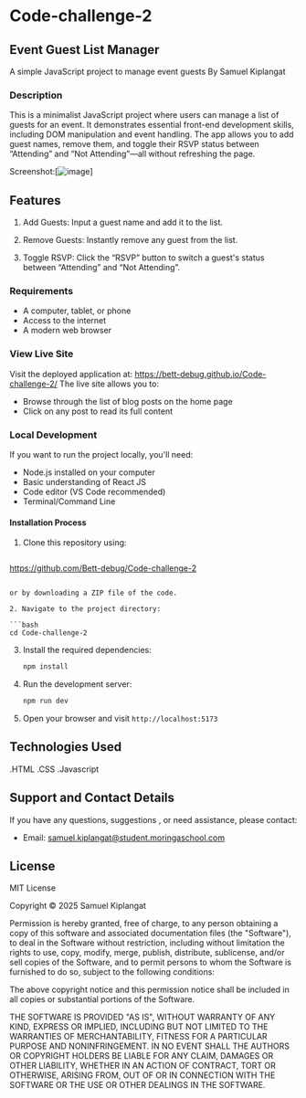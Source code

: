 # Code-challenge-2

## Event Guest List Manager
 A simple JavaScript project to manage event guests
 By Samuel Kiplangat
 
### Description
This is a minimalist JavaScript project where users can manage a list of guests for an event. It demonstrates essential front-end development skills, including DOM manipulation and event handling. The app allows you to add guest names, remove them, and toggle their RSVP status between “Attending” and “Not Attending”—all without refreshing the page.

Screenshot:[![image](https://github.com/user-attachments/assets/6f4c84a2-7cae-4cd0-913e-f19604f1c58d)]


## Features
1. Add Guests: Input a guest name and add it to the list.

2. Remove Guests: Instantly remove any guest from the list.

3. Toggle RSVP: Click the “RSVP” button to switch a guest's status between “Attending” and “Not Attending”.

### Requirements

- A computer, tablet, or phone
- Access to the internet
- A modern web browser

### View Live Site

Visit the deployed application at: https://bett-debug.github.io/Code-challenge-2/
The live site allows you to:

- Browse through the list of blog posts on the home page
- Click on any post to read its full content


### Local Development

If you want to run the project locally, you'll need:

- Node.js installed on your computer
- Basic understanding of React JS
- Code editor (VS Code recommended)
- Terminal/Command Line

#### Installation Process

1. Clone this repository using:

   ```bash
https://github.com/Bett-debug/Code-challenge-2

   ```

   or by downloading a ZIP file of the code.

2. Navigate to the project directory:

   ```bash
   cd Code-challenge-2
   ```

3. Install the required dependencies:

   ```bash
   npm install
   ```

4. Run the development server:

   ```bash
   npm run dev
   ```

5. Open your browser and visit `http://localhost:5173`

## Technologies Used
.HTML
.CSS
.Javascript





## Support and Contact Details

If you have any questions, suggestions , or need assistance, please contact:

- Email: <samuel.kiplangat@student.moringaschool.com>

## License

MIT License

Copyright &copy; 2025 Samuel Kiplangat

Permission is hereby granted, free of charge, to any person obtaining a copy of this software and associated documentation files (the "Software"), to deal in the Software without restriction, including without limitation the rights to use, copy, modify, merge, publish, distribute, sublicense, and/or sell copies of the Software, and to permit persons to whom the Software is furnished to do so, subject to the following conditions:

The above copyright notice and this permission notice shall be included in all copies or substantial portions of the Software.

THE SOFTWARE IS PROVIDED "AS IS", WITHOUT WARRANTY OF ANY KIND, EXPRESS OR IMPLIED, INCLUDING BUT NOT LIMITED TO THE WARRANTIES OF MERCHANTABILITY, FITNESS FOR A PARTICULAR PURPOSE AND NONINFRINGEMENT. IN NO EVENT SHALL THE AUTHORS OR COPYRIGHT HOLDERS BE LIABLE FOR ANY CLAIM, DAMAGES OR OTHER LIABILITY, WHETHER IN AN ACTION OF CONTRACT, TORT OR OTHERWISE, ARISING FROM, OUT OF OR IN CONNECTION WITH THE SOFTWARE OR THE USE OR OTHER DEALINGS IN THE SOFTWARE.




